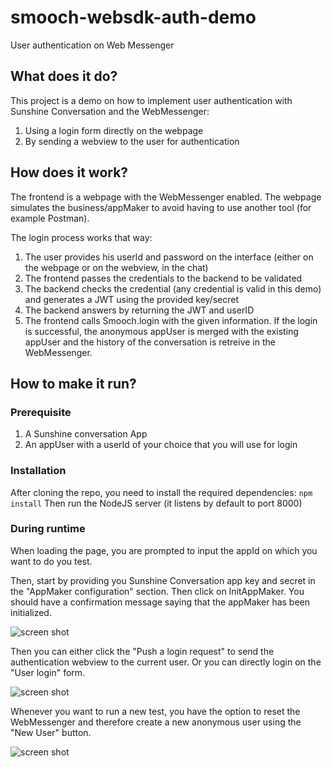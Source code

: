 # smooch-websdk-auth-demo
User authentication on Web Messenger

## What does it do?
This project is a demo on how to implement user authentication with Sunshine Conversation and the WebMessenger:
1. Using a login form directly on the webpage
1. By sending a webview to the user for authentication 


## How does it work?
The frontend is a webpage with the WebMessenger enabled. The webpage simulates the business/appMaker to avoid having to use another tool (for example Postman).

The login process works that way:
1. The user provides his userId and password on the interface (either on the webpage or on the webview, in the chat) 
2. The frontend passes the credentials to the backend to be validated
3. The backend checks the credential (any credential is valid in this demo) and generates a JWT using the provided key/secret
4. The backend answers by returning the JWT and userID
5. The frontend calls Smooch.login with the given information. If the login is successful, the anonymous appUser is merged with the existing appUser and the history of the conversation is retreive in the WebMessenger.

## How to make it run?

### Prerequisite
1. A Sunshine conversation App
2. An appUser with a userId of your choice that you will use for login

### Installation
After cloning the repo, you need to install the required dependencies:
`npm install`
Then run the NodeJS server (it listens by default to port 8000)

### During runtime
When loading the page, you are prompted to input the appId on which you want to do you test.

Then, start by providing you Sunshine Conversation app key and secret in the "AppMaker configuration" section. Then click on InitAppMaker. You should have a confirmation message saying that the appMaker has been initialized.

![screen shot](https://media.smooch.io/apps/5cd1bb239d361e0010dc18ed/qs-8iCanDk1-iqZmoLMopoIE/Screen%20Shot%202019-11-14%20at%205.23.30%20PM.png)

Then you can either click the "Push a login request" to send the authentication webview to the current user. Or you can directly login on the "User login" form.

![screen shot](https://media.smooch.io/apps/5cd1bb239d361e0010dc18ed/E5f8PAG9gpwNYlPQTxAmxO6P/Screen%20Shot%202019-11-14%20at%205.23.35%20PM.png)

Whenever you want to run a new test, you have the option to reset the WebMessenger and therefore create a new anonymous user using the "New User" button.

![screen shot](https://media.smooch.io/apps/5cd1bb239d361e0010dc18ed/_lEbdWTveQivTwHDeVTQzMfe/Screen%20Shot%202019-11-14%20at%205.23.21%20PM.png)
